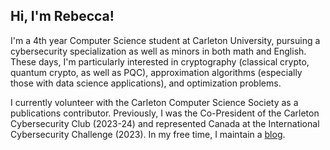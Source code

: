 ## Hi, I'm Rebecca!

I'm a 4th year Computer Science student at Carleton University, pursuing a cybersecurity specialization as well as minors in both math and English. These days, I'm particularly interested in cryptography (classical crypto, quantum crypto, as well as PQC), approximation algorithms (especially those with data science applications), and optimization problems.

I currently volunteer with the Carleton Computer Science Society as a publications contributor. Previously, I was the Co-President of the Carleton Cybersecurity Club (2023-24) and represented Canada at the International Cybersecurity Challenge (2023). In my free time, I maintain a [blog](https://blog.rkempe.ca/).











<!--
**rebeccakempe12/rebeccakempe12** is a ✨ _special_ ✨ repository because its `README.md` (this file) appears on your GitHub profile.

Here are some ideas to get you started:

- 🔭 I’m currently working on ...
- 🌱 I’m currently learning ...
- 👯 I’m looking to collaborate on ...
- 🤔 I’m looking for help with ...
- 💬 Ask me about ...
- 📫 How to reach me: ...
- 😄 Pronouns: ...
- ⚡ Fun fact: ...
-->
